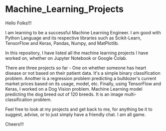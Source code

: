# Machine_Learning_Projects

Hello Folks!!!

I am learning to be a successful Machine Learning Engineer. 
I am good with Python Language and its respective libraries such as Scikit-Learn, TensorFlow and Keras, Pandas, Numpy, and MatPlotlib.

In this repository, I have listed all the machine learning projects I have worked on, whether on Jupyter Notebook or Google Colab.

There are three projects so far - 
One on whether someone has heart disease or not based on their patient data. It's a simple binary classification problem.
Another is a regression problem predicting a bulldozer's current market prices based on its usage, model, etc.
Finally, using TensorFlow and Keras, I worked on a Dog Vision problem. Machine Learning model predicting the dog breed out of 120 breeds. It is an image multi-classification problem.

Feel free to look at my projects and get back to me, for anything be it to suggest, advise, or to just simply have a friendly chat. I am all game.

Cheers!!!
